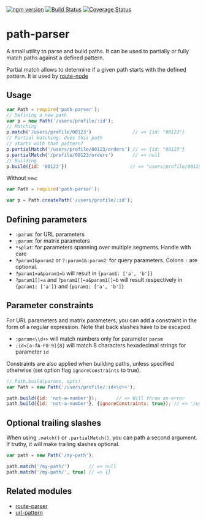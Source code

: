 [![npm version](https://badge.fury.io/js/path-parser.svg)](http://badge.fury.io/js/path-parser)
[![Build Status](https://travis-ci.org/troch/path-parser.svg)](https://travis-ci.org/troch/path-parser)
[![Coverage Status](https://coveralls.io/repos/troch/path-parser/badge.svg?branch=master)](https://coveralls.io/r/troch/path-parser?branch=master)

# path-parser

A small utility to parse and build paths. It can be used to partially or fully
match paths against a defined pattern.

Partial match allows to determine if a given path starts with the defined pattern.
It is used by [route-node](https://github.com/troch/route-node)

## Usage

```javascript
var Path = require('path-parser');
// Defining a new path
var p = new Path('/users/profile/:id');
// Matching
p.match('/users/profile/00123')               // => {id: "00123"}
// Partial matching: does this path
// starts with that pattern?
p.partialMatch('/users/profile/00123/orders') // => {id: "00123"}
p.partialMatch('/profile/00123/orders')       // => null
// Building
p.build({id: '00123'})                       // => "users/profile/00123"
```

Without `new`:

```javascript
var Path = require('path-parser');

var p = Path.createPath('/users/profile/:id');
```

## Defining parameters

- `:param`: for URL parameters
- `;param`: for matrix parameters
- `*splat`: for parameters spanning over multiple segments. Handle with care
- `?param1&param2` or `?:param1&:param2`: for query parameters. Colons `:` are optional.
- `?param1=a&param1=b` will result in `{param1: ['a', 'b']}`
- `?param1[]=a` and `?param1[]=a&param1[]=b` will result respectively in `{param1: ['a']}` and `{param1: ['a', 'b']}`

## Parameter constraints

For URL parameters and matrix parameters, you can add a constraint in the form of a regular expression.
Note that back slashes have to be escaped.

- `:param<\\d+>` will match numbers only for parameter `param`
- `;id<[a-fA-F0-9]{8}` will match 8 characters hexadecimal strings for parameter `id`

Constraints are also applied when building paths, unless specified otherwise (set option flag `ignoreConstraints` to true).

```javascript
// Path.build(params, opts)
var Path = new Path('/users/profile/:id<\d+>');

path.build({id: 'not-a-number'});       // => Will throw an error
path.build({id: 'not-a-number'}, {ignoreConstraints: true}); // => '/users/profile/not-a-number'
```

## Optional trailing slashes

When using `.match()` or `.partialMatch()`, you can path a second argument. If truthy, it will make trailing slashes optional.

```javascript
var path = new Path('/my-path');

path.match('/my-path/')       // => null
path.match('/my-path/', true) // => {}
```

## Related modules

- [route-parser](https://github.com/rcs/route-parser)
- [url-pattern](https://github.com/snd/url-pattern)
